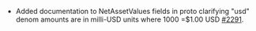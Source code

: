* Added documentation to NetAssetValues fields in proto clarifying "usd" denom amounts are in milli-USD units where 1000 =$1.00 USD [#2291](https://github.com/provenance-io/provenance/issues/2291).
